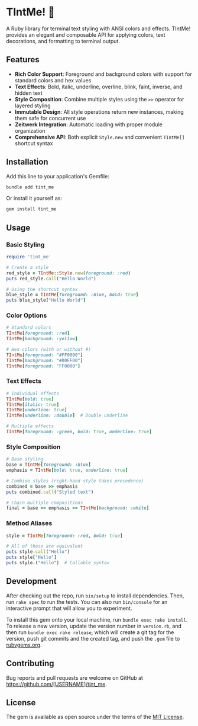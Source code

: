 # TIntMe! :art:

A Ruby library for terminal text styling with ANSI colors and effects. TIntMe! provides an elegant and composable API for applying colors, text decorations, and formatting to terminal output.

## Features

- **Rich Color Support**: Foreground and background colors with support for standard colors and hex values
- **Text Effects**: Bold, italic, underline, overline, blink, faint, inverse, and hidden text
- **Style Composition**: Combine multiple styles using the `>>` operator for layered styling
- **Immutable Design**: All style operations return new instances, making them safe for concurrent use
- **Zeitwerk Integration**: Automatic loading with proper module organization
- **Comprehensive API**: Both explicit `Style.new` and convenient `TIntMe[]` shortcut syntax

## Installation

Add this line to your application's Gemfile:

```bash
bundle add tint_me
```

Or install it yourself as:

```bash
gem install tint_me
```

## Usage

### Basic Styling

```ruby
require 'tint_me'

# Create a style
red_style = TIntMe::Style.new(foreground: :red)
puts red_style.call("Hello World")

# Using the shortcut syntax
blue_style = TIntMe[foreground: :blue, bold: true]
puts blue_style["Hello World"]
```

### Color Options

```ruby
# Standard colors
TIntMe[foreground: :red]
TIntMe[background: :yellow]

# Hex colors (with or without #)
TIntMe[foreground: "#FF0000"]
TIntMe[background: "#00FF00"]
TIntMe[foreground: "FF0000"]
```

### Text Effects

```ruby
# Individual effects
TIntMe[bold: true]
TIntMe[italic: true]
TIntMe[underline: true]
TIntMe[underline: :double]  # Double underline

# Multiple effects
TIntMe[foreground: :green, bold: true, underline: true]
```

### Style Composition

```ruby
# Base styling
base = TIntMe[foreground: :blue]
emphasis = TIntMe[bold: true, underline: true]

# Combine styles (right-hand style takes precedence)
combined = base >> emphasis
puts combined.call("Styled text")

# Chain multiple compositions
final = base >> emphasis >> TIntMe[background: :white]
```

### Method Aliases

```ruby
style = TIntMe[foreground: :red, bold: true]

# All of these are equivalent
puts style.call("Hello")
puts style["Hello"]
puts style.("Hello")  # Callable syntax
```

## Development

After checking out the repo, run `bin/setup` to install dependencies. Then, run `rake spec` to run the tests. You can also run `bin/console` for an interactive prompt that will allow you to experiment.

To install this gem onto your local machine, run `bundle exec rake install`. To release a new version, update the version number in `version.rb`, and then run `bundle exec rake release`, which will create a git tag for the version, push git commits and the created tag, and push the `.gem` file to [rubygems.org](https://rubygems.org).

## Contributing

Bug reports and pull requests are welcome on GitHub at https://github.com/[USERNAME]/tint_me.

## License

The gem is available as open source under the terms of the [MIT License](https://opensource.org/licenses/MIT).
